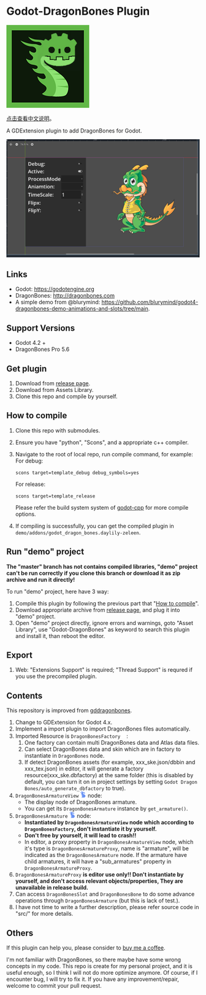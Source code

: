 # Godot-DragonBones Plugin

![image](demo/addons/godot_dragon_bones.daylily-zeleen/doc/doc_icon.png)

[点击查看中文说明](README.zh.md)。

A GDExtension plugin to add DragonBones for Godot.

![image](demo/addons/godot_dragon_bones.daylily-zeleen/doc/1.PNG)

## Links

* Godot: <https://godotengine.org>
* DragonBones: <http://dragonbones.com>
* A simple demo from @blurymind: <https://github.com/blurymind/godot4-dragonbones-demo-animations-and-slots/tree/main>.

## Support Versions

* Godot 4.2 +
* DragonBones Pro 5.6

## Get plugin

1. Download from [release page](https://github.com/Daylily-Zeleen/Godot-DragonBones/releases).
2. Download from Assets Library.
3. Clone this repo and compile by yourself.

## How to compile

1. Clone this repo with submodules.
2. Ensure you have "python", "Scons", and a appropriate c++ compiler.
3. Navigate to the root of local repo, run compile command, for example:
   For debug:

   ```shell
   scons target=template_debug debug_symbols=yes
   ```

   For release:

   ```shell
   scons target=template_release
   ```

   Please refer the build system system of [godot-cpp](https://github.com/godotengine/godot-cpp.git) for more compile options.

4. If compiling is successfully, you can get the compiled plugin in `demo/addons/godot_dragon_bones.daylily-zeleen`.

## Run "demo" project

**The "master" branch has not contains compiled libraries, "demo" project can't be run correctly if you clone this branch or download it as zip archive and run it directly!**

To run "demo" project, here have 3 way:

1. Compile this plugin by following the previous part that "[How to compile](#how-to-compile)".
2. Download appropriate archive from [release page](https://github.com/Daylily-Zeleen/Godot-DragonBones/releases), and plug it into "demo" project.
3. Open "demo" project directly, ignore errors and warnings, goto "Asset Library", use "Godot-DragonBones" as keyword to search this plugin and install it, than reboot the editor.

## Export

1. Web: "Extensions Support" is required; "Thread Support" is requred if you use the precompiled plugin.

## Contents

This repository is improved from [gddragonbones](https://github.com/sanja-sa/gddragonbones).

1. Change to GDExtension for Godot 4.x.
2. Implement a import plugin to import DragonBones files automatically.
3. Imported Resource is `DragonBonesFactory`![image](demo/addons/godot_dragon_bones.daylily-zeleen/icons/DragonBonesFactory.png):
   1. One factory can contain multi DragonBones data and Atlas data files.
   2. Can select DragonBones data and skin which are in factory to instantiate in `DragonBones` node.
   3. If detect DragonBones assets (for example, xxx_ske.json/dbbin and xxx_tex.json) in editor, it will generate a factory resource(xxx_ske.dbfactory) at the same folder (this is disabled by default, you can turn it on in project settings by setting `Godot Dragon Bones/auto_generate_dbfactory` to true).
4. `DragonBonesArmatureView` ![image](demo/addons/godot_dragon_bones.daylily-zeleen/icons/DragonBonesBlue.png) node:
   * The display node of DragonBones armature.
   * You can get its `DragonBonesArmature` instance by `get_armature()`.
5. `DragonBonesArmature` ![image](demo/addons/godot_dragon_bones.daylily-zeleen/icons/DragonBonesBlue.png) node:
   * **Instantiated by `DragonBonesArmatureView` node which according to `DragonBonesFactory`, don't instantiate it by yourself.**
   * **Don't free by yourself, it will lead to crash!!**
   * In editor, a proxy property in `DragonBonesArmatureView` node, which it's type is `DragonBonesArmatureProxy`, name is "armature", will be indicated as the `DragonBonesArmature` node. If the armature have child armatures, it will have a "sub_armatures" property in `DragonBonesArmatureProxy`.
6. `DragonBonesArmatureProxy` **is editor use only!! Don't instantiate by yourself, and don't access relevant objects/properties, They are unavailable in release build.**
7. Can access `DragonBonesSlot` and `DragonBonesBone` to do some advance operations through `DragonBonesArmature` (but this is lack of test.).
8. I have not time to write a further description, please refer source code in "src/" for more details.

## Others

If this plugin can help you, please consider to [buy me a coffee](https://afdian.com/a/Daylily-Zeleen).

I'm not familiar with DragonBones, so there maybe have some wrong concepts in my code.
This repo is create for my personal project, and it is useful enough, so I think I will not do more optimize anymore.
Of course, if I encounter bug, I will try to fix it.
If you have any improvement/repair, welcome to commit your pull request.
